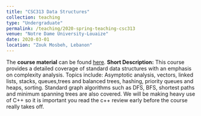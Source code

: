 ```yaml
---
title: "CSC313 Data Structures"
collection: teaching
type: "Undergraduate"
permalink: /teaching/2020-spring-teaching-csc313
venue: "Notre Dame University-Louaize"
date: 2020-03-01
location: "Zouk Mosbeh, Lebanon"
---
```


The **course material** can be found [here](https://hikmatfarhat-ndu.github.io/CSC313).
**Short Description:** This course provides a detailed coverage of standard data structures 
with an emphasis on complexity analysis. Topics include: Asymptotic analysis, vectors, linked
lists, stacks, queues,trees and balanced trees, hashing, priority queues and heaps, sorting. Standard graph algorithms such as DFS, BFS, shortest paths and minimum spanning trees are also covered.
We will be making heavy use of C++ so it is important you read the c++ review early before the course really takes off.





